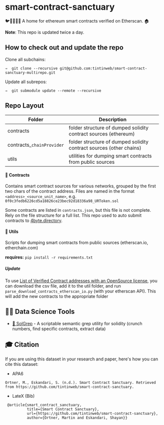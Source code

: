 # smart-contract-sanctuary
🐦🌴🌴🌴🦕 A home for ethereum smart contracts verified on Etherscan. 🏠


**Note**: This repo is updated twice a day.

## How to check out and update the repo

Clone all subchains:

```console
⇒  git clone --recursive git@github.com:tintinweb/smart-contract-sanctuary-multirepo.git
```

Update all subrepos:

```
⇒  git submodule update --remote --recursive
```

## Repo Layout

| Folder       | Description   |
| ------------ | ------------- |
| contracts    | folder structure of dumped solidity contract sources (ethereum) |
| contracts_`chainProvider`    | folder structure of dumped solidity contract sources (other chains)|
| utils        | utilities for dumping smart contracts from public sources |

#### 📂 Contracts

Contains smart contract sources for various networks, grouped by the first two chars of the contract address.
Files are named in the format `<address>_<source_unit_name>`, e.g. `0f0c3fedb6226cd5a18826ce23bec92d18336a98_URToken.sol`

Some contracts are listed in `contracts.json`, but this file is not complete. Rely on the file structure for a full list. 
This repo used to auto submit contracts to [4byte.directory](https://www.4byte.directory/).


#### 📂 Utils

Scripts for dumping smart contracts from public sources (etherscan.io, etherchain.com)

**requires:** `pip install -r requirements.txt`


##### Update

To use [List of Verified Contract addresses with an OpenSource license](https://etherscan.io/exportData?type=open-source-contract-codes), you can download the csv file, add it to the util folder, and run `parse_download_contracts_etherscan_io.py` (with your etherscan API). This will add the new contracts to the appropriate folder

## 👩‍🔬 Data Science Tools

* [🧠 SolGrep](https://github.com/tintinweb/solgrep) - A scriptable semantic grep utility for solidity (crunch numbers, find specific contracts, extract data)

## 🎓 Citation

If you are using this dataset in your research and paper, here's how you can cite this dataset: 

- APA6
```
Ortner, M., Eskandari, S. (n.d.). Smart Contract Sanctuary. Retrieved from https://github.com/tintinweb/smart-contract-sanctuary.
```

- LateX (Bib)
```
 @article{smart_contract_sanctuary, 
          title={Smart Contract Sanctuary}, 
          url={https://github.com/tintinweb/smart-contract-sanctuary}, 
          author={Ortner, Martin and Eskandari, Shayan}} 
 ```
